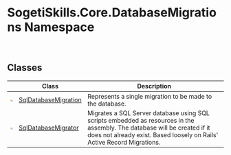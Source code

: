 SogetiSkills.Core.DatabaseMigrations Namespace
==============================================
 


Classes
-------

                | Class                     | Description                                                                                                                                                                                          
--------------- | ------------------------- | ---------------------------------------------------------------------------------------------------------------------------------------------------------------------------------------------------- 
![Public class] | [SqlDatabaseMigration][1] | Represents a single migration to be made to the database.                                                                                                                                            
![Public class] | [SqlDatabaseMigrator][2]  | Migrates a SQL Server database using SQL scripts embedded as resources in the assembly. The database will be created if it does not already exist. Based loosely on Rails' Active Record Migrations. 

[1]: SqlDatabaseMigration/README.md
[2]: SqlDatabaseMigrator/README.md
[Public class]: ../_icons/pubclass.gif "Public class"